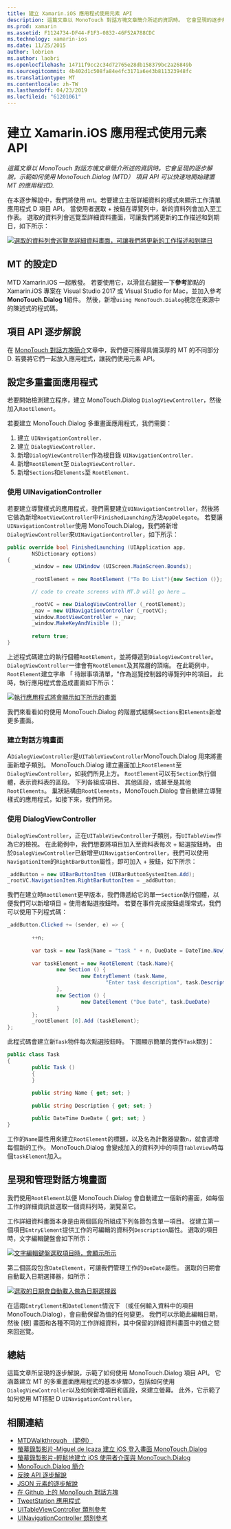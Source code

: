 ```yaml
---
title: 建立 Xamarin.iOS 應用程式使用元素 API
description: 這篇文章以 MonoTouch 對話方塊文章簡介所述的資訊時。 它會呈現的逐步解說，示範如何使用 MonoTouch.Dialog (MTD） 項目 API 可以快速地開始建置 MT 的應用程式D.
ms.prod: xamarin
ms.assetid: F1124734-DF44-F1F3-0832-46F52A788CDC
ms.technology: xamarin-ios
ms.date: 11/25/2015
author: lobrien
ms.author: laobri
ms.openlocfilehash: 14711f9cc2c34d72765e28db158379bc2a26849b
ms.sourcegitcommit: 4b402d1c508fa84e4fc3171a6e43b811323948fc
ms.translationtype: MT
ms.contentlocale: zh-TW
ms.lasthandoff: 04/23/2019
ms.locfileid: "61201061"
---
```

# <a name="creating-a-xamarinios-application-using-the-elements-api"></a>建立 Xamarin.iOS 應用程式使用元素 API

_這篇文章以 MonoTouch 對話方塊文章簡介所述的資訊時。它會呈現的逐步解說，示範如何使用 MonoTouch.Dialog (MTD） 項目 API 可以快速地開始建置 MT 的應用程式D._

在本逐步解說中，我們將使用 mt。若要建立主版詳細資料的樣式來顯示工作清單應用程式 D 項目 API。 當使用者選取<span class="ui"> + </span>按鈕在導覽列中，新的資料列會加入至工作表。 選取的資料列會巡覽至詳細資料畫面，可讓我們將更新的工作描述和到期日，如下所示：

 [![](elements-api-walkthrough-images/01-task-list-app.png "選取的資料列會巡覽至詳細資料畫面，可讓我們將更新的工作描述和到期日")](elements-api-walkthrough-images/01-task-list-app.png#lightbox)

 ## <a name="setting-up-mtd"></a>MT 的設定D

MTD Xamarin.iOS 一起散發。 若要使用它，以滑鼠右鍵按一下**參考**節點的 Xamarin.iOS 專案在 Visual Studio 2017 或 Visual Studio for Mac，並加入參考**MonoTouch.Dialog 1**組件。 然後，新增`using MonoTouch.Dialog`視您在來源中的陳述式的程式碼。

## <a name="elements-api-walkthrough"></a>項目 API 逐步解說

在  [MonoTouch 對話方塊簡介](~/ios/user-interface/monotouch.dialog/index.md)文章中，我們便可獲得具備深厚的 MT 的不同部分D. 若要將它們一起放入應用程式，讓我們使用元素 API。

## <a name="setting-up-the-multi-screen-application"></a>設定多重畫面應用程式

若要開始檢測建立程序，建立 MonoTouch.Dialog `DialogViewController`，然後加入`RootElement`。

若要建立 MonoTouch.Dialog 多重畫面應用程式，我們需要：

1.  建立 `UINavigationController.`
1.  建立 `DialogViewController.`
1.  新增`DialogViewController`作為根目錄  `UINavigationController.` 
1.  新增`RootElement`至  `DialogViewController.`
1.  新增`Sections`和`Elements`至  `RootElement.` 

### <a name="using-a-uinavigationcontroller"></a>使用 UINavigationController

若要建立導覽樣式的應用程式，我們需要建立`UINavigationController`，然後將它做為新增`RootViewController`中`FinishedLaunching`方法`AppDelegate`。 若要讓`UINavigationController`使用 MonoTouch.Dialog，我們將新增`DialogViewController`來`UINavigationController`，如下所示：

```csharp
public override bool FinishedLaunching (UIApplication app, 
        NSDictionary options)
{
        _window = new UIWindow (UIScreen.MainScreen.Bounds);
            
        _rootElement = new RootElement ("To Do List"){new Section ()};

        // code to create screens with MT.D will go here …

        _rootVC = new DialogViewController (_rootElement);
        _nav = new UINavigationController (_rootVC);
        _window.RootViewController = _nav;
        _window.MakeKeyAndVisible ();
            
        return true;
}
```

上述程式碼建立的執行個體`RootElement`，並將傳遞到`DialogViewController`。 `DialogViewController`一律會有`RootElement`及其階層的頂端。 在此範例中，`RootElement`建立字串 「 待辦事項清單，"作為巡覽控制器的導覽列中的項目。 此時，執行應用程式會造成畫面如下所示：

 [![](elements-api-walkthrough-images/02-to-do-list-screen-.png "執行應用程式將會顯示如下所示的畫面")](elements-api-walkthrough-images/02-to-do-list-screen-.png#lightbox)

我們來看看如何使用 MonoTouch.Dialog 的階層式結構`Sections`和`Elements`新增更多畫面。

### <a name="creating-the-dialog-screens"></a>建立對話方塊畫面

A`DialogViewController`是`UITableViewController`MonoTouch.Dialog 用來將畫面新增子類別。 MonoTouch.Dialog 建立畫面加上`RootElement`至`DialogViewController`，如我們所見上方。 `RootElement`可以有`Section`執行個體，表示資料表的區段。
下列各組成項目、 其他區段，或甚至是其他`RootElements`。 巢狀結構由`RootElements`，MonoTouch.Dialog 會自動建立導覽樣式的應用程式，如接下來，我們所見。

### <a name="using-dialogviewcontroller"></a>使用 DialogViewController

`DialogViewController`，正在`UITableViewController`子類別，有`UITableView`作為它的檢視。 在此範例中，我們想要將項目加入至資料表每次<span class="ui"> + </span>點選按鈕時。 由於`DialogViewController`已新增至`UINavigationController`，我們可以使用`NavigationItem`的`RightBarButton`屬性，即可加入<span class="ui"> + </span>按鈕，如下所示：

```csharp
_addButton = new UIBarButtonItem (UIBarButtonSystemItem.Add);
_rootVC.NavigationItem.RightBarButtonItem = _addButton;
```

我們在建立時`RootElement`更早版本，我們傳遞給它的單一`Section`執行個體，以便我們可以新增項目<span class="ui"> + </span>使用者點選按鈕時。 若要在事件完成按鈕處理常式，我們可以使用下列程式碼：

```csharp
_addButton.Clicked += (sender, e) => {
                
        ++n;
                
        var task = new Task{Name = "task " + n, DueDate = DateTime.Now};
                
        var taskElement = new RootElement (task.Name){
                new Section () {
                        new EntryElement (task.Name, 
                                "Enter task description", task.Description)
                },
                new Section () {
                        new DateElement ("Due Date", task.DueDate)
                }
        };
        _rootElement [0].Add (taskElement);
};
```

此程式碼會建立新`Task`物件每次點選按鈕時。 下圖顯示簡單的實作`Task`類別：

```csharp
public class Task
{   
        public Task ()
        {
        }
        
        public string Name { get; set; }
        
        public string Description { get; set; }

        public DateTime DueDate { get; set; }
}
```

工作的`Name`屬性用來建立`RootElement`的標題，以及名為計數器變數`n`，就會遞增每個新的工作。 MonoTouch.Dialog 會變成加入的資料列中的項目`TableView`時每個`taskElement`加入。

## <a name="presenting-and-managing-dialog-screens"></a>呈現和管理對話方塊畫面

我們使用`RootElement`以便 MonoTouch.Dialog 會自動建立一個新的畫面，如每個工作的詳細資訊並選取一個資料列時，瀏覽至它。

工作詳細資料畫面本身是由兩個區段所組成下列各節包含單一項目。 從建立第一個項目`EntryElement`提供工作的可編輯的資料列`Description`屬性。 選取的項目時，文字編輯鍵盤會如下所示：

 [![](elements-api-walkthrough-images/03-create-task.png "文字編輯鍵盤選取項目時，會顯示所示")](elements-api-walkthrough-images/03-create-task.png#lightbox)

第二個區段包含`DateElement`，可讓我們管理工作的`DueDate`屬性。 選取的日期會自動載入日期選擇器，如所示：

 [![](elements-api-walkthrough-images/04-date-picker.png "選取的日期會自動載入做為日期選擇器")](elements-api-walkthrough-images/04-date-picker.png#lightbox)

在這兩`EntryElement`和`DateElement`情況下 （或任何輸入資料中的項目 MonoTouch.Dialog），會自動保留為值的任何變更。 我們可以示範此編輯日期，然後 [根] 畫面和各種不同的工作詳細資料，其中保留的詳細資料畫面中的值之間來回巡覽。

## <a name="summary"></a>總結

這篇文章所呈現的逐步解說，示範了如何使用 MonoTouch.Dialog 項目 API。 它涵蓋建立 MT 的多重畫面應用程式的基本步驟D，包括如何使用`DialogViewController`以及如何新增項目和區段，來建立螢幕。 此外，它示範了如何使用 MT搭配 D `UINavigationController`。

## <a name="related-links"></a>相關連結

- [MTDWalkthrough （範例）](https://developer.xamarin.com/samples/MTDWalkthrough/)
- [螢幕錄製影片-Miguel de Icaza 建立 iOS 登入畫面 MonoTouch.Dialog](http://youtu.be/3butqB1EG0c)
- [螢幕錄製影片-輕鬆地建立 iOS 使用者介面與 MonoTouch.Dialog](http://youtu.be/j7OC5r8ZkYg)
- [MonoTouch.Dialog 簡介](~/ios/user-interface/monotouch.dialog/index.md)
- [反映 API 逐步解說](~/ios/user-interface/monotouch.dialog/reflection-api-walkthrough.md)
- [JSON 元素的逐步解說](~/ios/user-interface/monotouch.dialog/json-element-walkthrough.md)
- [在 Github 上的 MonoTouch 對話方塊](https://github.com/migueldeicaza/MonoTouch.Dialog)
- [TweetStation 應用程式](https://github.com/migueldeicaza/TweetStation)
- [UITableViewController 類別參考](https://developer.apple.com/library/ios/#DOCUMENTATION/UIKit/Reference/UITableViewController_Class/Reference/Reference.html)
- [UINavigationController 類別參考](https://developer.apple.com/library/ios/#documentation/UIKit/Reference/UINavigationController_Class/Reference/Reference.html)
